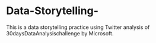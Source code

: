 # Data-Storytelling-
This is a data storytelling practice using Twitter analysis of 30daysDataAnalysischallenge by Microsoft. 
